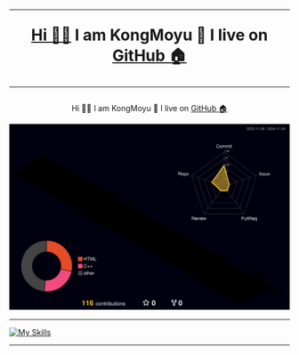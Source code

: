 

<h1 align="center">
 
---
 
 <a href="https://www.youtube.com/watch?v=jKs-ZSXaMq8">Hi 👋🏻</a>  I am KongMoyu 🌱 I live on <a href="https://github.com">GitHub 🏠</a>

<!--
**KongMoyu/KongMoyu** is a ✨ _special_ ✨ repository because its `README.md` (this file) appears on your GitHub profile.

Here are some ideas to get you started:

- 🔭 I’m currently working on ...
- 🌱 I’m currently learning ...
- 👯 I’m looking to collaborate on ...
- 🤔 I’m looking for help with ...
- 💬 Ask me about ...
- 📫 How to reach me: ...
- 😄 Pronouns: ...
- ⚡ Fun fact: ...

🖥️💵⚒️🏡
⚙️🔨🔭
💡💻🏠
-->
---

</h1>

<p style="text-align:center;">Hi 👋🏻</a>  I am KongMoyu 🌱 I live on <a href="https://github.com">GitHub 🏠</p>

![](./profile-3d-contrib/profile-night-rainbow.svg)



-------
<!--
<h1 align="center">
 
 <a href="https://linux.do">⚒️ My Tech Tools</a>

</h1>
-->

[![My Skills](https://skillicons.dev/icons?i=cloudflare,gcp,php,elixir,md,obsidian,latex,mysql,aws,vscode,github,git,swift,html,css,js,bootstrap,c,cpp,fastapi,arduino,ros,raspberrypi,unity,python,pycharm,matlab,pytorch,tensorflow,opencv&theme=light)](https://skillicons.dev)

------

